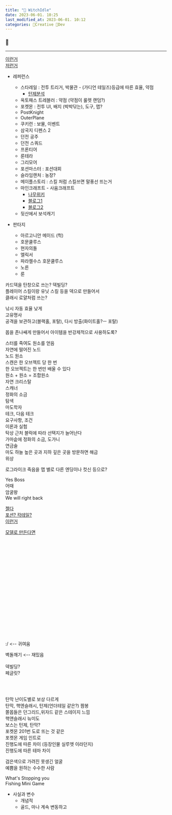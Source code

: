 ```yaml
---
title: "📕 WitchIdle"
date: 2023-06-01. 10:25
last_modified_at: 2023-06-01. 10:12
categories: 🔖Creative 📕Dev
---
```


### 🫠

---

[이런거](https://youtu.be/vDHfv7J8sew?t=377)  
[저런거](https://youtu.be/45bzoIfNlwo?t=1894)  

- 레퍼런스
  - 스타레일 : 전투 트리거, 박물관 - (가디언 테일즈)등급에 따른 효율, 약점
    - [턴제분석](https://asecurity.dev/entry/%EB%B6%95%EA%B4%B4-%EC%8A%A4%ED%83%80%EB%A0%88%EC%9D%BC-%ED%84%B4%EC%A0%9C-%EC%86%8D%EB%8F%84%EC%99%80-%EC%95%BD%EC%A0%90-%EB%A9%94%EC%B9%B4%EB%8B%88%EC%A6%98-%EC%86%8D%EC%9D%98-%ED%96%89%EB%8F%99-%EA%B2%8C%EC%9D%B4%EC%A7%80)
  - 옥토패스 트레블러 : 약점 (약점이 룰렛 랜덤?)
  - 포켓몬 : 전투 UI, 배지 (박박닦는), 도구, 맵?
  - PostKnight
  - OuterPlane
  - 쿠키런 : 보물, 이벤트
  - 삼국지 디펜스 2
  - 던전 공주
  - 던전 스쿼드
  - 프론티어
  - 룬테라
  - 그리모어
  - 포션마스터 : 포션대회
  - 슬라임랜처 : 농장?
  - 메이플스토리 : 스킬 처럼 스킬쓰면 말풍선 뜨는거
  - 마인크래프트 - 사움크래프트
    - [나무위키](https://namu.wiki/w/Thaumcraft%206)
    - [블로그1](https://kgworld.tistory.com/593)
    - [블로그2](https://digestivo.tistory.com/21)
  - 뒷산에서 보석캐기

- 판타지
  - 아르고니안 메이드 (헉)
  - 호문쿨루스
  - 현자의돌
  - 엘릭서
  - 파라켈수스 호문쿨루스
  - 노른
  - 룬

카드덱을 탄창으로 쓰는? 덱빌딩?  
플레이어 스킬이랑 유닛 스킬 등을 덱으로 만들어서  
클래시 로얄처럼 쓰는?  

낚시 자동 효율 낮게  
고유명사  
공격을 보관하고(블랙홀, 포탈), 다시 방출(화이트홀?ㅡ 포탈)  

몹을 존나쌔게 만들어서 아이템을 반강제적으로 사용하도록?  

스터를 죽여도 원소를 얻음  
자연에 떨어진 노드  
노드 원소  
스캔은 한 오브젝트 당 한 번  
한 오브젝트는 한 번만 배울 수 있다  
원소 + 원소 = 조합원소  
자연 크리스탈  
스캐너  
정화의 소금  
탐색  
마도학자  
테크, 다음 테크  
요구사항, 조건  
이론과 실험  
탁상 근처 블럭에 따라 선택지가 늘어난다  
가마솥에 정화의 소금, 도가니  
연금술  
마도 하늘 높은 곳과 지하 깊은 곳을 방문하면 해금  
위상  

로그라이크 죽음을 맵 별로 다른 엔딩이나 컷신 등으로?  

Yes Boss  
어때  
암굴왕  
We will right back  

[젤다](https://twitter.com/WonSoRang/status/1658023932820357120?s=20)  
[포션? 칵테일?](https://twitter.com/i/status/1674689276112687105)  
[이런거](https://twitter.com/336111/status/1631973583470882816?s=20)  

[모델로 만든다면](https://twitter.com/artofsully/status/1630299422281150465?s=20)  
[](https://twitter.com/violxiv/status/1621154673238609922?s=20)  

[](https://twitter.com/arsenezenigata/status/1679849745018241025?s=20)

[](https://twitter.com/mischiefanimals/status/1642199905534980100?s=20)  
[](https://twitter.com/mischiefanimals/status/1627686200096980994?s=20)  
[](https://twitter.com/mischiefanimals/status/1637202361260167169?s=20)  
[](https://twitter.com/mischiefanimals/status/1624094025547493381?s=20)  
[](https://twitter.com/mischiefanimals/status/1634992387947896832?s=20)  
[](https://twitter.com/mischiefanimals/status/1636740736153444354?s=20)  
[](https://twitter.com/mischiefanimals/status/1638925789742727169?s=20)  
[](https://twitter.com/RevitaGame/status/1670904476729856001?s=20)  
[](https://twitter.com/eiken3kyuboy/status/1679986765959168001?s=20)  
[](https://twitter.com/grynmoor/status/1641268043228540933?s=20)  
[](https://twitter.com/NoContextHumans/status/1656723211587813395?s=20)  

[](https://twitter.com/memesbreakcore/status/1554691889307291648?s=20)  
[](https://twitter.com/memesbreakcore/status/1632520920932704256?s=20)  

[](https://twitter.com/loopixelart/status/1633846358514991105?s=20)  
[](https://twitter.com/kindanicegames/status/1625041703081058304?s=20)  
[](https://twitter.com/AlexandreKadri/status/1642439900631793665?s=20)  
[](https://twitter.com/wombatstuff/status/1659144219976511488?s=20)  
[](https://twitter.com/aniwarsofficial/status/1622718146942537728?s=20)  
[](https://twitter.com/andre_mc/status/1641822004520026114?s=20)  

:/ <-- 귀여움  

벽돌깨기 <-- 재밌음  
[](https://www.youtube.com/shorts/M3nVHQ3feT4)  
덱빌딩?  
페글릿?  

[](https://youtu.be/gPyC_1Eknmg)  
[](https://youtu.be/z_4M36LILEA)  
[](https://youtu.be/je3phVcW1uQ)  

탄막 난이도별로 보상 다르게  
탄막, 핵엔슬래시, 턴제(언더테일 같은?) 짬봉  
쫄몹들은 던그리드,위자드 같은 스테이지 느낌  
핵앤슬래시 늒미도  
보스는 턴제, 탄막?  
포켓몬 201번 도로 뜨는 것 같은  
포켓몬 게임 인트로  
진행도에 따른 차이 (등장인물 실루엣 이라던지)  
진행도에 따른 테마 차이  

검은색으로 가려진 못생긴 얼굴  
예쁨을 원하는 수수한 사람  

[](https://youtu.be/r2tEXjZRLfk)  

What's Stopping you  
Fishing Mini Game  

- 사실과 변수
  - 개념적
  - 골드, 마나 계속 변동하고
